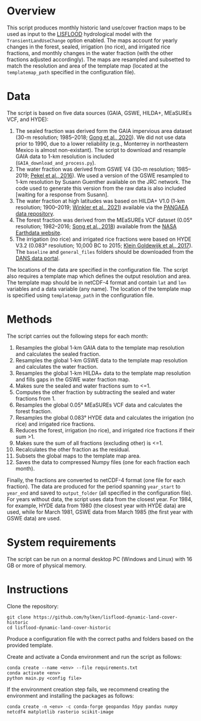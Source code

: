 ﻿# Overview

This script produces monthly historic land use/cover fraction maps to be used as input to the [LISFLOOD](https://github.com/ec-jrc/lisflood-code) hydrological model with the `TransientLandUseChange` option enabled. The maps account for yearly changes in the forest, sealed, irrigation (no rice), and irrigated rice fractions, and monthly changes in the water fraction (with the other fractions adjusted accordingly). The maps are resampled and subsetted to match the resolution and area of the template map (located at the `templatemap_path` specified in the configuration file). 

# Data

The script is based on five data sources (GAIA, GSWE, HILDA+, MEaSUREs VCF, and HYDE):
1. The sealed fraction was derived form the GAIA impervious area dataset (30-m resolution; 1985–2018; [Gong et al., 2020](https://doi.org/10.1016/j.rse.2019.111510)). We did not use data prior to 1990, due to a lower reliability (e.g., Monterrey in northeastern Mexico is almost non-existant). The script to download and resample GAIA data to 1-km resolution is included (`GAIA_download_and_process.py`).
1. The water fraction was derived from GSWE V4 (30-m resolution; 1985–2019; [Pekel et al., 2016](https://doi.org/10.1038/nature20584)). We used a version of the GSWE resampled to 1-km resolution by Susann Guenther available on the JRC network. The code used to generate this version from the raw data is also included [waiting for a response from Susann].
1. The water fraction at high latitudes was based on HILDA+ V1.0 (1-km resolution; 1900–2019; [Winkler et al., 2021](https://doi.org/10.1038/s41467-021-22702-2)) available via the [PANGAEA data repository](https://doi.org/10.1594/PANGAEA.921846).
1. The forest fraction was derived from the MEaSUREs VCF dataset (0.05° resolution; 1982–2016; [Song et al., 2018](https://doi.org/10.1038/s41586-018-0411-9)) available from the [NASA Earthdata website](https://doi.org/10.5067/MEaSUREs/VCF/VCF5KYR.001).
1. The irrigation (no rice) and irrigated rice fractions were based on HYDE V3.2 (0.083° resolution; 10,000 BC to 2015; [Klein Goldewijk et al., 2017](https://doi.org/10.5194/essd-9-927-2017)). The `baseline` and `general_files` folders should be downloaded from the [DANS data portal](https://doi.org/10.17026/dans-25g-gez3).

The locations of the data are specified in the configuration file. The script also requires a template map which defines the output resolution and area. The template map should be in netCDF-4 format and contain `lat` and `lon` variables and a data variable (any name). The location of the template map is specified using `templatemap_path` in the configuration file.

# Methods

The script carries out the following steps for each month:
1. Resamples the global 1-km GAIA data to the template map resolution and calculates the sealed fraction.
1. Resamples the global 1-km GSWE data to the template map resolution and calculates the water fraction.
1. Resamples the global 1-km HILDA+ data to the template map resolution and fills gaps in the GSWE water fraction map.
1. Makes sure the sealed and water fractions sum to <=1.
1. Computes the other fraction by subtracting the sealed and water fractions from 1.
1. Resamples the global 0.05° MEaSUREs VCF data and calculates the forest fraction.
1. Resamples the global 0.083° HYDE data and calculates the irrigation (no rice) and irrigated rice fractions.
1. Reduces the forest, irrigation (no rice), and irrigated rice fractions if their sum >1.
1. Makes sure the sum of all fractions (excluding other) is <=1.
1. Recalculates the other fraction as the residual.
1. Subsets the global maps to the template map area.
1. Saves the data to compressed Numpy files (one for each fraction each month).

Finally, the fractions are converted to netCDF-4 format (one file for each fraction). The data are produced for the period spanning `year_start` to `year_end` and saved to `output_folder` (all specified in the configuration file). For years without data, the script uses data from the closest year. For 1984, for example, HYDE data from 1980 (the closest year with HYDE data) are used, while for March 1981, GSWE data from March 1985 (the first year with GSWE data) are used.

# System requirements

The script can be run on a normal desktop PC (Windows and Linux) with 16 GB or more of physical memory.

# Instructions

Clone the repository:
```
git clone https://github.com/hylken/lisflood-dynamic-land-cover-historic
cd lisflood-dynamic-land-cover-historic
```
Produce a configuration file with the correct paths and folders based on the provided template. 

Create and activate a Conda environment and run the script as follows:
```
conda create --name <env> --file requirements.txt
conda activate <env>
python main.py <config file>
```
If the environment creation step fails, we recommend creating the environment and installing the packages as follows:
```
conda create -n <env> -c conda-forge geopandas h5py pandas numpy netcdf4 matplotlib rasterio scikit-image
```